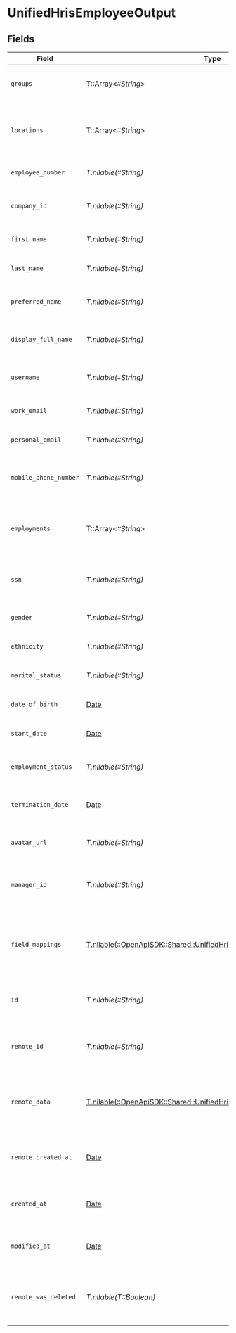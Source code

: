 # UnifiedHrisEmployeeOutput


## Fields

| Field                                                                                                                                    | Type                                                                                                                                     | Required                                                                                                                                 | Description                                                                                                                              | Example                                                                                                                                  |
| ---------------------------------------------------------------------------------------------------------------------------------------- | ---------------------------------------------------------------------------------------------------------------------------------------- | ---------------------------------------------------------------------------------------------------------------------------------------- | ---------------------------------------------------------------------------------------------------------------------------------------- | ---------------------------------------------------------------------------------------------------------------------------------------- |
| `groups`                                                                                                                                 | T::Array<*::String*>                                                                                                                     | :heavy_minus_sign:                                                                                                                       | The groups the employee belongs to                                                                                                       | [<br/>"Group1",<br/>"Group2"<br/>]                                                                                                       |
| `locations`                                                                                                                              | T::Array<*::String*>                                                                                                                     | :heavy_minus_sign:                                                                                                                       | UUIDs of the of the Location associated with the company                                                                                 | [<br/>"801f9ede-c698-4e66-a7fc-48d19eebaa4f"<br/>]                                                                                       |
| `employee_number`                                                                                                                        | *T.nilable(::String)*                                                                                                                    | :heavy_minus_sign:                                                                                                                       | The employee number                                                                                                                      | EMP001                                                                                                                                   |
| `company_id`                                                                                                                             | *T.nilable(::String)*                                                                                                                    | :heavy_minus_sign:                                                                                                                       | The UUID of the associated company                                                                                                       | 801f9ede-c698-4e66-a7fc-48d19eebaa4f                                                                                                     |
| `first_name`                                                                                                                             | *T.nilable(::String)*                                                                                                                    | :heavy_minus_sign:                                                                                                                       | The first name of the employee                                                                                                           | John                                                                                                                                     |
| `last_name`                                                                                                                              | *T.nilable(::String)*                                                                                                                    | :heavy_minus_sign:                                                                                                                       | The last name of the employee                                                                                                            | Doe                                                                                                                                      |
| `preferred_name`                                                                                                                         | *T.nilable(::String)*                                                                                                                    | :heavy_minus_sign:                                                                                                                       | The preferred name of the employee                                                                                                       | Johnny                                                                                                                                   |
| `display_full_name`                                                                                                                      | *T.nilable(::String)*                                                                                                                    | :heavy_minus_sign:                                                                                                                       | The full display name of the employee                                                                                                    | John Doe                                                                                                                                 |
| `username`                                                                                                                               | *T.nilable(::String)*                                                                                                                    | :heavy_minus_sign:                                                                                                                       | The username of the employee                                                                                                             | johndoe                                                                                                                                  |
| `work_email`                                                                                                                             | *T.nilable(::String)*                                                                                                                    | :heavy_minus_sign:                                                                                                                       | The work email of the employee                                                                                                           | john.doe@company.com                                                                                                                     |
| `personal_email`                                                                                                                         | *T.nilable(::String)*                                                                                                                    | :heavy_minus_sign:                                                                                                                       | The personal email of the employee                                                                                                       | john.doe@personal.com                                                                                                                    |
| `mobile_phone_number`                                                                                                                    | *T.nilable(::String)*                                                                                                                    | :heavy_minus_sign:                                                                                                                       | The mobile phone number of the employee                                                                                                  | +1234567890                                                                                                                              |
| `employments`                                                                                                                            | T::Array<*::String*>                                                                                                                     | :heavy_minus_sign:                                                                                                                       | The employments of the employee                                                                                                          | [<br/>"801f9ede-c698-4e66-a7fc-48d19eebaa4f",<br/>"801f9ede-c698-4e66-a7fc-48d19eebaa4f"<br/>]                                           |
| `ssn`                                                                                                                                    | *T.nilable(::String)*                                                                                                                    | :heavy_minus_sign:                                                                                                                       | The Social Security Number of the employee                                                                                               | 123-45-6789                                                                                                                              |
| `gender`                                                                                                                                 | *T.nilable(::String)*                                                                                                                    | :heavy_minus_sign:                                                                                                                       | The gender of the employee                                                                                                               | MALE                                                                                                                                     |
| `ethnicity`                                                                                                                              | *T.nilable(::String)*                                                                                                                    | :heavy_minus_sign:                                                                                                                       | The ethnicity of the employee                                                                                                            | AMERICAN_INDIAN_OR_ALASKA_NATIVE                                                                                                         |
| `marital_status`                                                                                                                         | *T.nilable(::String)*                                                                                                                    | :heavy_minus_sign:                                                                                                                       | The marital status of the employee                                                                                                       | Married                                                                                                                                  |
| `date_of_birth`                                                                                                                          | [Date](https://ruby-doc.org/stdlib-2.6.1/libdoc/date/rdoc/Date.html)                                                                     | :heavy_minus_sign:                                                                                                                       | The date of birth of the employee                                                                                                        | 1990-01-01                                                                                                                               |
| `start_date`                                                                                                                             | [Date](https://ruby-doc.org/stdlib-2.6.1/libdoc/date/rdoc/Date.html)                                                                     | :heavy_minus_sign:                                                                                                                       | The start date of the employee                                                                                                           | 2020-01-01                                                                                                                               |
| `employment_status`                                                                                                                      | *T.nilable(::String)*                                                                                                                    | :heavy_minus_sign:                                                                                                                       | The employment status of the employee                                                                                                    | ACTIVE                                                                                                                                   |
| `termination_date`                                                                                                                       | [Date](https://ruby-doc.org/stdlib-2.6.1/libdoc/date/rdoc/Date.html)                                                                     | :heavy_minus_sign:                                                                                                                       | The termination date of the employee                                                                                                     | 2025-01-01                                                                                                                               |
| `avatar_url`                                                                                                                             | *T.nilable(::String)*                                                                                                                    | :heavy_minus_sign:                                                                                                                       | The URL of the employee's avatar                                                                                                         | https://example.com/avatar.jpg                                                                                                           |
| `manager_id`                                                                                                                             | *T.nilable(::String)*                                                                                                                    | :heavy_minus_sign:                                                                                                                       | UUID of the manager (employee) of the employee                                                                                           | 801f9ede-c698-4e66-a7fc-48d19eebaa4f                                                                                                     |
| `field_mappings`                                                                                                                         | [T.nilable(::OpenApiSDK::Shared::UnifiedHrisEmployeeOutputFieldMappings)](../../models/shared/unifiedhrisemployeeoutputfieldmappings.md) | :heavy_minus_sign:                                                                                                                       | The custom field mappings of the object between the remote 3rd party & Panora                                                            | {<br/>"custom_field_1": "value1",<br/>"custom_field_2": "value2"<br/>}                                                                   |
| `id`                                                                                                                                     | *T.nilable(::String)*                                                                                                                    | :heavy_minus_sign:                                                                                                                       | The UUID of the employee record                                                                                                          | 801f9ede-c698-4e66-a7fc-48d19eebaa4f                                                                                                     |
| `remote_id`                                                                                                                              | *T.nilable(::String)*                                                                                                                    | :heavy_minus_sign:                                                                                                                       | The remote ID of the employee in the context of the 3rd Party                                                                            | employee_1234                                                                                                                            |
| `remote_data`                                                                                                                            | [T.nilable(::OpenApiSDK::Shared::UnifiedHrisEmployeeOutputRemoteData)](../../models/shared/unifiedhrisemployeeoutputremotedata.md)       | :heavy_minus_sign:                                                                                                                       | The remote data of the employee in the context of the 3rd Party                                                                          | {<br/>"raw_data": {<br/>"additional_field": "some value"<br/>}<br/>}                                                                     |
| `remote_created_at`                                                                                                                      | [Date](https://ruby-doc.org/stdlib-2.6.1/libdoc/date/rdoc/Date.html)                                                                     | :heavy_minus_sign:                                                                                                                       | The date when the employee was created in the 3rd party system                                                                           | 2024-10-01T12:00:00Z                                                                                                                     |
| `created_at`                                                                                                                             | [Date](https://ruby-doc.org/stdlib-2.6.1/libdoc/date/rdoc/Date.html)                                                                     | :heavy_minus_sign:                                                                                                                       | The created date of the employee record                                                                                                  | 2024-10-01T12:00:00Z                                                                                                                     |
| `modified_at`                                                                                                                            | [Date](https://ruby-doc.org/stdlib-2.6.1/libdoc/date/rdoc/Date.html)                                                                     | :heavy_minus_sign:                                                                                                                       | The last modified date of the employee record                                                                                            | 2024-10-01T12:00:00Z                                                                                                                     |
| `remote_was_deleted`                                                                                                                     | *T.nilable(T::Boolean)*                                                                                                                  | :heavy_minus_sign:                                                                                                                       | Indicates if the employee was deleted in the remote system                                                                               | false                                                                                                                                    |